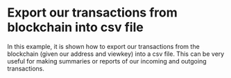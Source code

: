 # Export our transactions from blockchain into csv file

In this example, it is shown how to export our transactions from the blockchain
(given our address and viewkey) into a csv file. This can be very useful
for making summaries or reports of our incoming and outgoing transactions.


